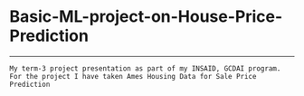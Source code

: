 # Basic-ML-project-on-House-Price-Prediction
___
```
My term-3 project presentation as part of my INSAID, GCDAI program.
For the project I have taken Ames Housing Data for Sale Price Prediction
```
